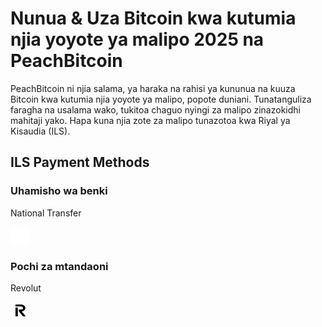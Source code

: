 <body class="payment-methods-page">

# Nunua & Uza Bitcoin kwa kutumia njia yoyote ya malipo 2025 na PeachBitcoin

PeachBitcoin ni njia salama, ya haraka na rahisi ya kununua na kuuza Bitcoin kwa kutumia njia yoyote ya malipo, popote duniani. Tunatanguliza faragha na usalama wako, tukitoa chaguo nyingi za malipo zinazokidhi mahitaji yako. Hapa kuna njia zote za malipo tunazotoa kwa Riyal ya Kisaudia (ILS).

## ILS Payment Methods

### Uhamisho wa benki

<div class="payment-grid">
    <div class="payment-grid-item">
        <p>National Transfer</p> 
        <img src="/img/faq/logoimg/blank.png" width="30px" height="27px" alt="Nunua bitcoin kwa National Trasnfer in Saudi Arabia, Uza bitcoin kwa National Trasnfer in Saudi Arabia">
    </div>
</div>

### Pochi za mtandaoni

<div class="payment-grid">
    <div class="payment-grid-item">
        <p>Revolut</p> 
        <img src="/img/faq/logoimg/revolut.png" width="30px" height="27px" alt="Nunua bitcoin kwa Revolut, Uza bitcoin kwa Revolut">
    </div>
</div>

</body>
